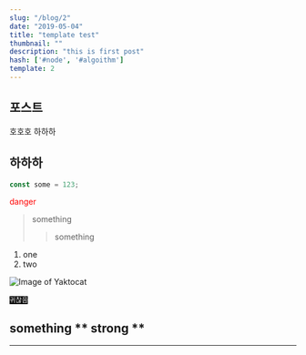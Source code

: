```yaml
---
slug: "/blog/2"
date: "2019-05-04"
title: "template test"
thumbnail: ""
description: "this is first post"
hash: ['#node', '#algoithm']
template: 2
---
```


## 포스트
호호호
하하하

## 하하하

```javascript
const some = 123;
```

<span style="color: red;">danger</span>

> something
>> something

1. one
2. two

![Image of Yaktocat](https://octodex.github.com/images/yaktocat.png)


<small style="background-color: black; color: white;">귀찮음</small>

## something ** strong **
---



